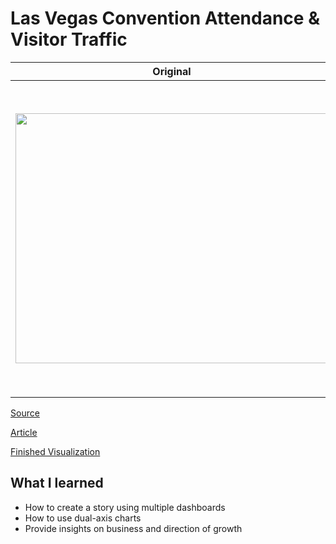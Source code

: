 # Las Vegas Convention Attendance & Visitor Traffic 

| **Original** | **Mine**|
| --------- | --------|
|<img src = "https://media.data.world/w7ejD8lbRm2MuQcNq3i6_VegasTrafficQ12019.png" width = "500" height = "400">| <img src = "https://media.giphy.com/media/KZSFlqPEBIaDOKLL9D/giphy.gif" width = "500"> 

[Source](https://data.world/makeovermonday/2019w45) 

[Article](https://www.calculatedriskblog.com/2019/05/las-vegas-convention-attendance-and.html)


[Finished Visualization](https://public.tableau.com/views/MM2019W45_15798168799260/Story1?:display_count=y&publish=yes&:origin=viz_share_link)


## What I learned

- How to create a story using multiple dashboards
- How to use dual-axis charts
- Provide insights on business and direction of growth

